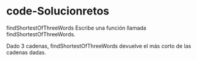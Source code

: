 # code-Solucionretos
findShortestOfThreeWords
Escribe una función llamada findShortestOfThreeWords.

Dado 3 cadenas, findShortestOfThreeWords devuelve el más corto de las cadenas dadas.
